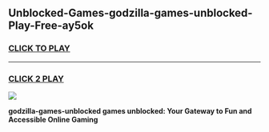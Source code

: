 
## Unblocked-Games-godzilla-games-unblocked-Play-Free-ay5ok
<h3>
<a href="https://premium76.site?title=godzilla-games-unblocked&ref=23A">CLICK TO PLAY</a></h3>
<hr>

<h3>
<a href="https://premium76.site?title=godzilla-games-unblocked&ref=23A">CLICK 2 PLAY</a>
  
</h3>

<a href="https://premium76.site?title=godzilla-games-unblocked&ref=23A"><img src="https://clearcache.store/games.png"></a>


**godzilla-games-unblocked games unblocked: Your Gateway to Fun and Accessible Online Gaming**
